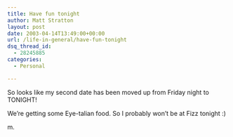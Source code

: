 ```yaml
---
title: Have fun tonight
author: Matt Stratton
layout: post
date: 2003-04-14T13:49:00+00:00
url: /life-in-general/have-fun-tonight
dsq_thread_id:
  - 28245885
categories:
  - Personal

---
```

So looks like my second date has been moved up from Friday night to TONIGHT!

We&#8217;re getting some Eye-talian food. So I probably won&#8217;t be at Fizz tonight :)

m.